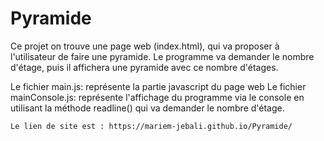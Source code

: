 # Pyramide
Ce projet on trouve une page web (index.html), qui va proposer à l'utilisateur de faire une pyramide.
Le programme va demander le nombre d'étage, puis il affichera une pyramide avec ce nombre d'étages. 

Le fichier main.js: représente la partie javascript du page web
Le fichier mainConsole.js: représente l'affichage du programme via le console en utilisant la méthode readline() qui va demander le nombre d'étage.

    Le lien de site est : https://mariem-jebali.github.io/Pyramide/
